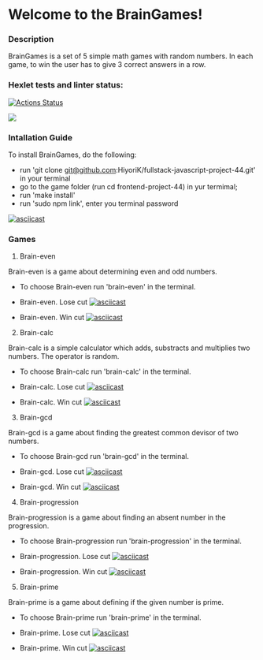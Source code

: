 # Welcome to the BrainGames!

### Description

BrainGames is a set of 5 simple math games with random numbers. In each game, to win the user has to give 3 correct answers in a row.

### Hexlet tests and linter status:
[![Actions Status](https://github.com/HiyoriK/fullstack-javascript-project-44/actions/workflows/hexlet-check.yml/badge.svg)](https://github.com/HiyoriK/fullstack-javascript-project-44/actions)

<a href="https://codeclimate.com/github/HiyoriK/fullstack-javascript-project-44/maintainability"><img src="https://api.codeclimate.com/v1/badges/fbcc365a310f0ee0c99c/maintainability" /></a>


### Intallation Guide

To install BrainGames, do the following:

* run 'git clone git@github.com:HiyoriK/fullstack-javascript-project-44.git' in your terminal
* go to the game folder (run cd frontend-project-44) in yur termimal;
* run 'make install'
* run 'sudo npm link', enter you terminal password

[![asciicast](https://asciinema.org/a/2hmHjxk5iMnVspDR6QcIwaI0b.svg)](https://asciinema.org/a/2hmHjxk5iMnVspDR6QcIwaI0b)

### Games

1. Brain-even

Brain-even is a game about determining even and odd numbers. 

* To choose Brain-even run 'brain-even' in the terminal.

* Brain-even. Lose cut
[![asciicast](https://asciinema.org/a/zKpmgUBPdGEn3syGExJMs4V1T.svg)](https://asciinema.org/a/zKpmgUBPdGEn3syGExJMs4V1T)

* Brain-even. Win cut
[![asciicast](https://asciinema.org/a/U4hPoCOVwlQQoeWEsnBwYTe2P.svg)](https://asciinema.org/a/U4hPoCOVwlQQoeWEsnBwYTe2P)



2. Brain-calc

Brain-calc is a simple calculator which adds, substracts and multiplies two numbers. The operator is random.

* To choose Brain-calc run 'brain-calc' in the terminal.

* Brain-calc. Lose cut
[![asciicast](https://asciinema.org/a/JRtVIbCenpOpwx4HJVgqBLQc0.svg)](https://asciinema.org/a/JRtVIbCenpOpwx4HJVgqBLQc0)

* Brain-calc. Win cut
[![asciicast](https://asciinema.org/a/u5BB4tNDkqvCyMVAUygAkazoU.svg)](https://asciinema.org/a/u5BB4tNDkqvCyMVAUygAkazoU)



3. Brain-gcd

Brain-gcd is a game about finding the greatest common devisor of two numbers.

* To choose Brain-gcd run 'brain-gcd' in the terminal.

* Brain-gcd. Lose cut
[![asciicast](https://asciinema.org/a/mqy6SQ18UqNvBIL9oeR0gFjjA.svg)](https://asciinema.org/a/mqy6SQ18UqNvBIL9oeR0gFjjA)

* Brain-gcd. Win cut
[![asciicast](https://asciinema.org/a/aiSLKwZnOh1WW5Ow99V7jSCu2.svg)](https://asciinema.org/a/aiSLKwZnOh1WW5Ow99V7jSCu2)



4. Brain-progression

Brain-progression is a game about finding an absent number in the progression.

* To choose Brain-progression run 'brain-progression' in the terminal.

* Brain-progression. Lose cut
[![asciicast](https://asciinema.org/a/LDKz9nBM4YSknPfCMOs3b956a.svg)](https://asciinema.org/a/LDKz9nBM4YSknPfCMOs3b956a)

* Brain-progression. Win cut
[![asciicast](https://asciinema.org/a/G0XkRx3DfrSSKLNATnCgd31rl.svg)](https://asciinema.org/a/G0XkRx3DfrSSKLNATnCgd31rl)



5. Brain-prime

Brain-prime is a game about defining if the given number is prime.

* To choose Brain-prime run 'brain-prime' in the terminal.

* Brain-prime. Lose cut
[![asciicast](https://asciinema.org/a/DLchy37vx2UMumQX5VHu6tj15.svg)](https://asciinema.org/a/DLchy37vx2UMumQX5VHu6tj15)

* Brain-prime. Win cut
[![asciicast](https://asciinema.org/a/10OWkVtFt97n6YNw5s0L6cbeh.svg)](https://asciinema.org/a/10OWkVtFt97n6YNw5s0L6cbeh)
